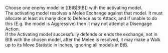 Choose one enemy model in [[BtB|BtB]] with the activating model.  
The activating model resolves a Melee Exchange against that model. It must allocate at least as many dice to Defence as to Attack, and if unable to do this (E.g. the model is Aggressive) then it may not attempt a Disengage Action.  
If the Activating model successfully defends or ends the exchange, not in BtB with the chosen model, after the Melee is resolved, it may make a Walk up to its Move Statistic in inches, ignoring all models in BtB.